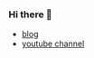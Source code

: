 ### Hi there 👋

- [blog](https://nosarthur.github.io/)
- [youtube channel](https://www.youtube.com/channel/UCEkwn6bsFS5p11KoBymEn-Q/featured)


<!--
**nosarthur/nosarthur** is a ✨ _special_ ✨ repository because its `README.md` (this file) appears on your GitHub profile.

Here are some ideas to get you started:

- 🔭 I’m currently working on ...
- 🌱 I’m currently learning ...
- 👯 I’m looking to collaborate on ...
- 🤔 I’m looking for help with ...
- 💬 Ask me about ...
- 📫 How to reach me: ...
- 😄 Pronouns: ...
- ⚡ Fun fact: ...
-->
